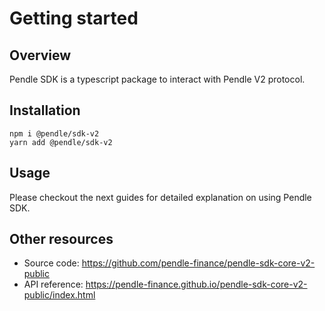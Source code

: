 # Getting started

## Overview

Pendle SDK is a typescript package to interact with Pendle V2 protocol.

## Installation

```console
npm i @pendle/sdk-v2
yarn add @pendle/sdk-v2
```

## Usage

Please checkout the next guides for detailed explanation on using Pendle SDK.

## Other resources

- Source code: https://github.com/pendle-finance/pendle-sdk-core-v2-public
- API reference: https://pendle-finance.github.io/pendle-sdk-core-v2-public/index.html